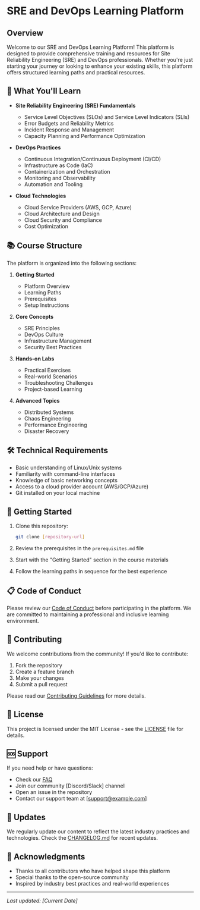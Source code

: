# SRE and DevOps Learning Platform

## Overview

Welcome to our SRE and DevOps Learning Platform! This platform is designed to provide comprehensive training and resources for Site Reliability Engineering (SRE) and DevOps professionals. Whether you're just starting your journey or looking to enhance your existing skills, this platform offers structured learning paths and practical resources.

## 🎯 What You'll Learn

- **Site Reliability Engineering (SRE) Fundamentals**

  - Service Level Objectives (SLOs) and Service Level Indicators (SLIs)
  - Error Budgets and Reliability Metrics
  - Incident Response and Management
  - Capacity Planning and Performance Optimization

- **DevOps Practices**

  - Continuous Integration/Continuous Deployment (CI/CD)
  - Infrastructure as Code (IaC)
  - Containerization and Orchestration
  - Monitoring and Observability
  - Automation and Tooling

- **Cloud Technologies**
  - Cloud Service Providers (AWS, GCP, Azure)
  - Cloud Architecture and Design
  - Cloud Security and Compliance
  - Cost Optimization

## 📚 Course Structure

The platform is organized into the following sections:

1. **Getting Started**

   - Platform Overview
   - Learning Paths
   - Prerequisites
   - Setup Instructions

2. **Core Concepts**

   - SRE Principles
   - DevOps Culture
   - Infrastructure Management
   - Security Best Practices

3. **Hands-on Labs**

   - Practical Exercises
   - Real-world Scenarios
   - Troubleshooting Challenges
   - Project-based Learning

4. **Advanced Topics**
   - Distributed Systems
   - Chaos Engineering
   - Performance Engineering
   - Disaster Recovery

## 🛠️ Technical Requirements

- Basic understanding of Linux/Unix systems
- Familiarity with command-line interfaces
- Knowledge of basic networking concepts
- Access to a cloud provider account (AWS/GCP/Azure)
- Git installed on your local machine

## 🚀 Getting Started

1. Clone this repository:

   ```bash
   git clone [repository-url]
   ```

2. Review the prerequisites in the `prerequisites.md` file

3. Start with the "Getting Started" section in the course materials

4. Follow the learning paths in sequence for the best experience

## 📋 Code of Conduct

Please review our [Code of Conduct](CODE_OF_CONDUCT.md) before participating in the platform. We are committed to maintaining a professional and inclusive learning environment.

## 🤝 Contributing

We welcome contributions from the community! If you'd like to contribute:

1. Fork the repository
2. Create a feature branch
3. Make your changes
4. Submit a pull request

Please read our [Contributing Guidelines](CONTRIBUTING.md) for more details.

## 📝 License

This project is licensed under the MIT License - see the [LICENSE](LICENSE) file for details.

## 🆘 Support

If you need help or have questions:

- Check our [FAQ](FAQ.md)
- Join our community [Discord/Slack] channel
- Open an issue in the repository
- Contact our support team at [support@example.com]

## 🔄 Updates

We regularly update our content to reflect the latest industry practices and technologies. Check the [CHANGELOG.md](CHANGELOG.md) for recent updates.

## 🙏 Acknowledgments

- Thanks to all contributors who have helped shape this platform
- Special thanks to the open-source community
- Inspired by industry best practices and real-world experiences

---

_Last updated: [Current Date]_
